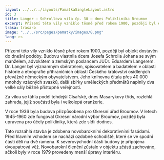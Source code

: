 ```yaml
---
layout: ../../../layouts/PamatkaSingleLayout.astro
id: 3
title: Langer – Schrollova vila čp. 30 – dnes Poliklinika Broumov
excerpt: Přízemí této vily vzniklo těsně před rokem 1900, později byl objekt dostavěn do dnešní podoby. Budovu vlastnila dcera Josefa Schrolla Johana se svým manželem, advokátem a zemským poslancem JUDr. Eduardem Langerem. Dr. Langer byl významným sběratelem, spisovatelem a badatelem v oblasti historie a etnografie příhraničních oblastí Českého království osídlených převážně německým obyvatelstvem. Jeho knihovna čítala přes 40 000 mnohdy vzácných svazků, další sbírky uměleckých předmětů naplnily dva velké sály běžně přístupné veřejnosti.
trasa: trasa-b
image: "../../src/pages/pamatky/images/8.png"
lang: cs
---
```


Přízemí této vily vzniklo těsně před rokem 1900, později byl objekt dostavěn do dnešní podoby. Budovu vlastnila dcera Josefa Schrolla Johana se svým manželem, advokátem a zemským poslancem JUDr. Eduardem Langerem. Dr. Langer byl významným sběratelem, spisovatelem a badatelem v oblasti historie a etnografie příhraničních oblastí Českého království osídlených převážně německým obyvatelstvem. Jeho knihovna čítala přes 40 000 mnohdy vzácných svazků, další sbírky uměleckých předmětů naplnily dva velké sály běžně přístupné veřejnosti.

Za vilou se táhla podél tehdejší Císařské, dnes Masarykovy třídy, rozlehlá zahrada, jejíž součástí byla i velkolepá oranžerie.

V roce 1936 byla budova přizpůsobena pro Okresní úřad Broumov. V letech 1945-1960 zde fungoval Okresní národní výbor Broumov, později byla upravena pro účely polikliniky, která zde sídlí dodnes.

Tato rozsáhlá stavba je zdobena novobarokními dekorativními fasádami. Před hlavním vchodem se nachází ozdobné schodiště, které se ve spodní části dělí na dvě ramena. K severovýchodní části budovy je připojena dvoupatrová věž.  Novobarokní členění zůstalo v objektu zčásti zachováno, ačkoli byly v roce 1979 provedeny menší úpravy interiéru.


